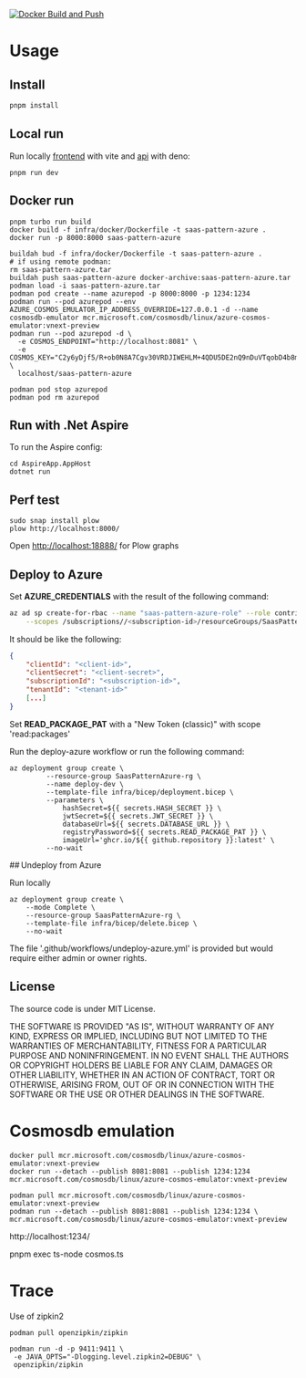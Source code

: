 [![Docker Build and Push](https://github.com/jlcanela/saas-pattern-azure/actions/workflows/docker-publish.yml/badge.svg)](https://github.com/jlcanela/saas-pattern-azure/actions/workflows/docker-publish.yml)

# Usage

## Install

```bash
pnpm install
```

## Local run

Run locally [frontend](http://localhost:5173/) with vite and
[api](http://localhost:8000/) with deno:

```
pnpm run dev
```

## Docker run

```
pnpm turbo run build
docker build -f infra/docker/Dockerfile -t saas-pattern-azure .
docker run -p 8000:8000 saas-pattern-azure
```

```
buildah bud -f infra/docker/Dockerfile -t saas-pattern-azure .
# if using remote podman:
rm saas-pattern-azure.tar
buildah push saas-pattern-azure docker-archive:saas-pattern-azure.tar
podman load -i saas-pattern-azure.tar 
podman pod create --name azurepod -p 8000:8000 -p 1234:1234
podman run --pod azurepod --env AZURE_COSMOS_EMULATOR_IP_ADDRESS_OVERRIDE=127.0.0.1 -d --name cosmosdb-emulator mcr.microsoft.com/cosmosdb/linux/azure-cosmos-emulator:vnext-preview
podman run --pod azurepod -d \
  -e COSMOS_ENDPOINT="http://localhost:8081" \
  -e COSMOS_KEY="C2y6yDjf5/R+ob0N8A7Cgv30VRDJIWEHLM+4QDU5DE2nQ9nDuVTqobD4b8mGGyPMbIZnqyMsEcaGQy67XIw/Jw==" \
  localhost/saas-pattern-azure
```

```
podman pod stop azurepod
podman pod rm azurepod
```

## Run with .Net Aspire

To run the Aspire config: 
```
cd AspireApp.AppHost
dotnet run
```

## Perf test

```
sudo snap install plow
plow http://localhost:8000/
```

Open [http://localhost:18888/](http://localhost:18888/) for Plow graphs

## Deploy to Azure

Set **AZURE_CREDENTIALS** with the result of the following command:

```bash
az ad sp create-for-rbac --name "saas-pattern-azure-role" --role contributor \
    --scopes /subscriptions//<subscription-id>/resourceGroups/SaasPatternAzure-rg --sdk-aut
```

It should be like the following:

```json
{
    "clientId": "<client-id>",
    "clientSecret": "<client-secret>",
    "subscriptionId": "<subscription-id>",
    "tenantId": "<tenant-id>"
    [...]
}
```

Set **READ_PACKAGE_PAT** with a "New Token (classic)" with scope 'read:packages'

Run the deploy-azure workflow or run the following command:

```
az deployment group create \
         --resource-group SaasPatternAzure-rg \
         --name deploy-dev \
         --template-file infra/bicep/deployment.bicep \
         --parameters \
             hashSecret=${{ secrets.HASH_SECRET }} \
             jwtSecret=${{ secrets.JWT_SECRET }} \
             databaseUrl=${{ secrets.DATABASE_URL }} \
             registryPassword=${{ secrets.READ_PACKAGE_PAT }} \
             imageUrl='ghcr.io/${{ github.repository }}:latest' \
         --no-wait
```

## Undeploy from Azure

Run locally

```
az deployment group create \
    --mode Complete \
    --resource-group SaasPatternAzure-rg \
    --template-file infra/bicep/delete.bicep \
    --no-wait
```

The file '.github/workflows/undeploy-azure.yml' is provided but would require
either admin or owner rights.


## License

The source code is under MIT License.

THE SOFTWARE IS PROVIDED "AS IS", WITHOUT WARRANTY OF ANY KIND, EXPRESS OR
IMPLIED, INCLUDING BUT NOT LIMITED TO THE WARRANTIES OF MERCHANTABILITY,
FITNESS FOR A PARTICULAR PURPOSE AND NONINFRINGEMENT. IN NO EVENT SHALL THE
AUTHORS OR COPYRIGHT HOLDERS BE LIABLE FOR ANY CLAIM, DAMAGES OR OTHER
LIABILITY, WHETHER IN AN ACTION OF CONTRACT, TORT OR OTHERWISE, ARISING FROM,
OUT OF OR IN CONNECTION WITH THE SOFTWARE OR THE USE OR OTHER DEALINGS IN THE
SOFTWARE.


# Cosmosdb emulation

```
docker pull mcr.microsoft.com/cosmosdb/linux/azure-cosmos-emulator:vnext-preview
docker run --detach --publish 8081:8081 --publish 1234:1234 mcr.microsoft.com/cosmosdb/linux/azure-cosmos-emulator:vnext-preview
```

```
podman pull mcr.microsoft.com/cosmosdb/linux/azure-cosmos-emulator:vnext-preview
podman run --detach --publish 8081:8081 --publish 1234:1234 \
mcr.microsoft.com/cosmosdb/linux/azure-cosmos-emulator:vnext-preview
```

http://localhost:1234/


pnpm exec ts-node cosmos.ts


# Trace

Use of zipkin2 

```
podman pull openzipkin/zipkin

podman run -d -p 9411:9411 \
 -e JAVA_OPTS="-Dlogging.level.zipkin2=DEBUG" \
 openzipkin/zipkin 
```
